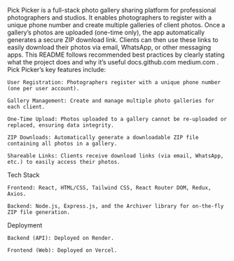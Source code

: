 Pick Picker is a full-stack photo gallery sharing platform for professional photographers and studios. It enables photographers to register with a unique phone number and create multiple galleries of client photos. Once a gallery’s photos are uploaded (one-time only), the app automatically generates a secure ZIP download link. Clients can then use these links to easily download their photos via email, WhatsApp, or other messaging apps. This README follows recommended best practices by clearly stating what the project does and why it’s useful
docs.github.com
medium.com
.
Pick Picker’s key features include:

    User Registration: Photographers register with a unique phone number (one per user account).

    Gallery Management: Create and manage multiple photo galleries for each client.

    One-Time Upload: Photos uploaded to a gallery cannot be re-uploaded or replaced, ensuring data integrity.

    ZIP Downloads: Automatically generate a downloadable ZIP file containing all photos in a gallery.

    Shareable Links: Clients receive download links (via email, WhatsApp, etc.) to easily access their photos.

Tech Stack

    Frontend: React, HTML/CSS, Tailwind CSS, React Router DOM, Redux, Axios.

    Backend: Node.js, Express.js, and the Archiver library for on-the-fly ZIP file generation.

Deployment

    Backend (API): Deployed on Render.

    Frontend (Web): Deployed on Vercel.